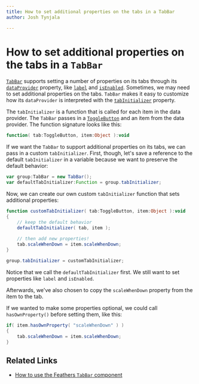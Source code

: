 ```yaml
---
title: How to set additional properties on the tabs in a TabBar  
author: Josh Tynjala

---
```

# How to set additional properties on the tabs in a `TabBar`

[`TabBar`](../tab-bar.html) supports setting a number of properties on its tabs through its [`dataProvider`](../../api-reference/feathers/controls/TabBar.html#dataProvider) property, like [`label`](../../api-reference/feathers/controls/Button.html#label) and [`isEnabled`](../../api-reference/feathers/core/FeathersControl.html#isEnabled). Sometimes, we may need to set additional properties on the tabs. `TabBar` makes it easy to customize how its `dataProvider` is interpreted with the [`tabInitializer`](../../api-reference/feathers/controls/TabBar.html#dataProvider) property.

The `tabInitializer` is a function that is called for each item in the data provider. The `TabBar` passes in a [`ToggleButton`](../toggle-button.html) and an item from the data provider. The function signature looks like this:

``` actionscript
function( tab:ToggleButton, item:Object ):void
```

If we want the `TabBar` to support additional properties on its tabs, we can pass in a custom `tabInitializer`. First, though, let's save a reference to the default `tabInitializer` in a variable because we want to preserve the default behavior:

``` actionscript
var group:TabBar = new TabBar();
var defaultTabInitializer:Function = group.tabInitializer;
```

Now, we can create our own custom `tabInitializer` function that sets additional properties:

``` actionscript
function customTabInitializer( tab:ToggleButton, item:Object ):void
{
	// keep the default behavior
	defaultTabInitializer( tab, item );
 
	// then add new properties!
	tab.scaleWhenDown = item.scaleWhenDown;
}

group.tabInitializer = customTabInitializer;
```

Notice that we call the `defaultTabInitializer` first. We still want to set properties like `label` and `isEnabled`.

Afterwards, we've also chosen to copy the `scaleWhenDown` property from the item to the tab.

If we wanted to make some properties optional, we could call `hasOwnProperty()` before setting them, like this:

``` actionscript
if( item.hasOwnProperty( "scaleWhenDown" ) )
{
	tab.scaleWhenDown = item.scaleWhenDown;
}
```

## Related Links

-   [How to use the Feathers `TabBar` component](../tab-bar.html)